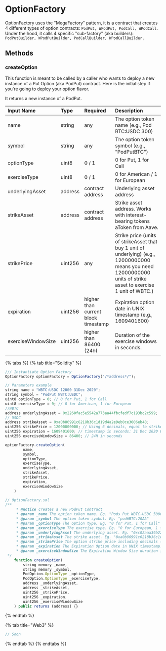# OptionFactory

OptionFactory uses the "MegaFactory" pattern, it is a contract that creates 4 different types of option contracts: `PodPut, WPodPut, PodCall, WPodCall`. Under the hood, it calls 4 specific "sub-factory" \(aka builders\): `PodPutBuilder, WPodPutBuilder, PodCallBuilder, WPodCallBuilder.`

## Methods

### createOption

This function is meant to be called by a caller who wants to deploy a new instance of a Put Option \(aka PodPut\) contract. Here is the initial step if you're going to deploy your option flavor.

It returns a new instance of a PodPut.

|  Input Name | Type | Required | Description |
| :--- | :--- | :--- | :--- |
| name | string | any | The option token name \(e.g., Pod BTC:USDC 300\) |
| symbol | string | any | The option token symbol \(e.g., "PodPutBTC"\) |
| optionType | uint8 | 0 / 1 | 0 for Put, 1 for Call |
| exerciseType | uint8 | 0 / 1 | 0 for American / 1 for European |
| underlyingAsset | address | contract address | Underlying asset address  |
| strikeAsset | address | contract address | Strike asset address. Works with interest-bearing tokens aToken from Aave. |
| strikePrice | uint256 | any | Strike price \(units of strikeAsset that buy 1 unit of underlying\) \(e.g., 12000000000 means you need 12000000000 units of strike asset to exercise 1 unit of WBTC.\)   |
| expiration | uint256 | higher than current block timestamp | Expiration option date in UNIX timestamp \(e.g., 1609401600\) |
| exerciseWindowSize | uint256 | higher than  86400 \(24h\) | Duration of the exercise windows in seconds. |

{% tabs %}
{% tab title="Solidity" %}
```javascript
/// Instantiate Option Factory
OptionFactory optionFactory = OptionFactory("/*address*/");

// Parameters example
string name = "WBTC:USDC 12000 31Dec 2020";
string symbol = "PodPut WBTC:USDC";
uint8 optionType = 0; // 0 for Put, 1 for Call
uint8 exerciseType = 0; // 0 for American, 1 for European
//WBTC
address underlyingAsset = 0x2260fac5e5542a773aa44fbcfedf7c193bc2c599;
// USDC
address strikeAsset = 0xa0b86991c6218b36c1d19d4a2e9eb0ce3606eb48; 
uint256 strikePrice = 12000000000; // Using 6 decimals, equal to strikeAsset decimals
uint256 expiration = 1609401600; // timestamp in seconds: 31 Dec 2020 08AM
uint256 exerciseWindowSize = 86400; // 24H in seconds

optionFactory.createOption(
        name,
        symbol,
        optionType,
        exerciseType,
        underlyingAsset,
        strikeAsset,
        strikePrice,
        expiration,
        exerciseWindowSize
    )
    
// OptionFactory.sol
/**
     * @notice creates a new PodPut Contract
     * @param _name The option token name. Eg. "Pods Put WBTC-USDC 5000 2020-02-23"
     * @param _symbol The option token symbol. Eg. "podWBTC:20AA"
     * @param _optionType The option type. Eg. "0 for Put, 1 for Call"
     * @param _exerciseType The exercise type. Eg. "0 for European, 1 for American"
     * @param _underlyingAsset The underlying asset. Eg. "0xc02aaa39b223fe8d0a0e5c4f27ead9083c756cc2"
     * @param _strikeAsset The strike asset. Eg. "0xa0b86991c6218b36c1d19d4a2e9eb0ce3606eb48"
     * @param _strikePrice The option strike price including decimals (strikePriceDecimals == strikeAssetDecimals), Eg, 5000000000
     * @param _expiration The Expiration Option date in UNIX timestamp. E.g 1600178324
     * @param _exerciseWindowSize The Expiration Window Size duration in UNIX timestamp. E.g 24*60*60 (24h)
 */
    function createOption(
        string memory _name,
        string memory _symbol,
        PodOption.OptionType _optionType,
        PodOption.OptionType _exerciseType,
        address _underlyingAsset,
        address _strikeAsset,
        uint256 _strikePrice,
        uint256 _expiration,
        uint256 _exerciseWindowSize
    ) public returns (address) {}
```
{% endtab %}

{% tab title="Web3" %}
```javascript
// Soon
```
{% endtab %}
{% endtabs %}

### 

### 

